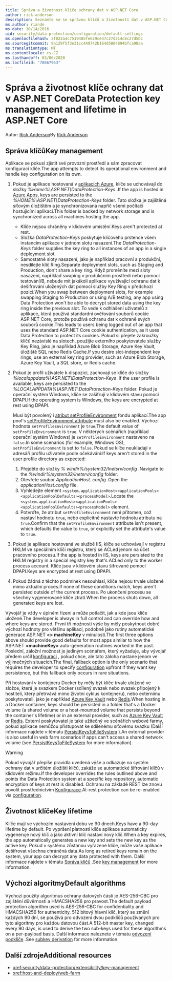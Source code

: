 ```yaml
---
title: Správa a životnost klíče ochrany dat v ASP.NET Core
author: rick-anderson
description: Seznamte se se správou klíčů a životností dat v ASP.NET Core.
ms.author: riande
ms.date: 10/14/2016
uid: security/data-protection/configuration/default-settings
ms.openlocfilehash: 2f022a4c7519485fe629ce47c27d214c8c27d5bc
ms.sourcegitcommit: 9a129f5f3e31cc449742b164d5004894bfca90aa
ms.translationtype: MT
ms.contentlocale: cs-CZ
ms.lasthandoff: 03/06/2020
ms.locfileid: "78667963"
---
```

# <a name="data-protection-key-management-and-lifetime-in-aspnet-core"></a><span data-ttu-id="12c20-103">Správa a životnost klíče ochrany dat v ASP.NET Core</span><span class="sxs-lookup"><span data-stu-id="12c20-103">Data Protection key management and lifetime in ASP.NET Core</span></span>

<span data-ttu-id="12c20-104">Autor: [Rick Anderson](https://twitter.com/RickAndMSFT)</span><span class="sxs-lookup"><span data-stu-id="12c20-104">By [Rick Anderson](https://twitter.com/RickAndMSFT)</span></span>

## <a name="key-management"></a><span data-ttu-id="12c20-105">Správa klíčů</span><span class="sxs-lookup"><span data-stu-id="12c20-105">Key management</span></span>

<span data-ttu-id="12c20-106">Aplikace se pokusí zjistit své provozní prostředí a sám zpracovat konfiguraci klíče.</span><span class="sxs-lookup"><span data-stu-id="12c20-106">The app attempts to detect its operational environment and handle key configuration on its own.</span></span>

1. <span data-ttu-id="12c20-107">Pokud je aplikace hostovaná v [aplikacích Azure](https://azure.microsoft.com/services/app-service/), klíče se uchovávají do složky *%Home%\ASP.NET\DataProtection-Keys* .</span><span class="sxs-lookup"><span data-stu-id="12c20-107">If the app is hosted in [Azure Apps](https://azure.microsoft.com/services/app-service/), keys are persisted to the *%HOME%\ASP.NET\DataProtection-Keys* folder.</span></span> <span data-ttu-id="12c20-108">Tato složka je zajištěná síťovým úložištěm a je synchronizovaná napříč všemi počítači hostujícími aplikaci.</span><span class="sxs-lookup"><span data-stu-id="12c20-108">This folder is backed by network storage and is synchronized across all machines hosting the app.</span></span>
   * <span data-ttu-id="12c20-109">Klíče nejsou chráněny v klidovém umístění.</span><span class="sxs-lookup"><span data-stu-id="12c20-109">Keys aren't protected at rest.</span></span>
   * <span data-ttu-id="12c20-110">Složka *DataProtection-Keys* poskytuje klíčového prstence všem instancím aplikace v jednom slotu nasazení.</span><span class="sxs-lookup"><span data-stu-id="12c20-110">The *DataProtection-Keys* folder supplies the key ring to all instances of an app in a single deployment slot.</span></span>
   * <span data-ttu-id="12c20-111">Samostatné sloty nasazení, jako je například pracovní a produkční, nesdílejte klíč Ring.</span><span class="sxs-lookup"><span data-stu-id="12c20-111">Separate deployment slots, such as Staging and Production, don't share a key ring.</span></span> <span data-ttu-id="12c20-112">Když proměníte mezi sloty nasazení, například swaping v produkčním prostředí nebo pomocí testování/B, nebude mít jakákoli aplikace využívající ochranu dat k dešifrování uložených dat pomocí služby Key Ring v předchozí pozici.</span><span class="sxs-lookup"><span data-stu-id="12c20-112">When you swap between deployment slots, for example swapping Staging to Production or using A/B testing, any app using Data Protection won't be able to decrypt stored data using the key ring inside the previous slot.</span></span> <span data-ttu-id="12c20-113">To vede k odhlášení uživatelů z aplikace, která používá standardní ověřování souborů cookie ASP.NET Core, protože používá ochranu dat k ochraně svých souborů cookie.</span><span class="sxs-lookup"><span data-stu-id="12c20-113">This leads to users being logged out of an app that uses the standard ASP.NET Core cookie authentication, as it uses Data Protection to protect its cookies.</span></span> <span data-ttu-id="12c20-114">Pokud si přejete zakroužky klíčů nezávislé na slotech, použijte externího poskytovatele služby Key Ring, jako je například Azure Blob Storage, Azure Key Vault, úložiště SQL nebo Redis Cache.</span><span class="sxs-lookup"><span data-stu-id="12c20-114">If you desire slot-independent key rings, use an external key ring provider, such as Azure Blob Storage, Azure Key Vault, a SQL store, or Redis cache.</span></span>

1. <span data-ttu-id="12c20-115">Pokud je profil uživatele k dispozici, zachovají se klíče do složky *%localappdata%\ASP.NET\DataProtection-Keys* .</span><span class="sxs-lookup"><span data-stu-id="12c20-115">If the user profile is available, keys are persisted to the *%LOCALAPPDATA%\ASP.NET\DataProtection-Keys* folder.</span></span> <span data-ttu-id="12c20-116">Pokud je operační systém Windows, klíče se zašifrují v klidovém stavu pomocí DPAPI.</span><span class="sxs-lookup"><span data-stu-id="12c20-116">If the operating system is Windows, the keys are encrypted at rest using DPAPI.</span></span>

   <span data-ttu-id="12c20-117">Musí být povolený i [atribut setProfileEnvironment](/iis/configuration/system.applicationhost/applicationpools/add/processmodel#configuration) fondu aplikací.</span><span class="sxs-lookup"><span data-stu-id="12c20-117">The app pool's [setProfileEnvironment attribute](/iis/configuration/system.applicationhost/applicationpools/add/processmodel#configuration) must also be enabled.</span></span> <span data-ttu-id="12c20-118">Výchozí hodnota `setProfileEnvironment` je `true`.</span><span class="sxs-lookup"><span data-stu-id="12c20-118">The default value of `setProfileEnvironment` is `true`.</span></span> <span data-ttu-id="12c20-119">V některých scénářích (například operační systém Windows) je `setProfileEnvironment` nastaveno na `false`.</span><span class="sxs-lookup"><span data-stu-id="12c20-119">In some scenarios (for example, Windows OS), `setProfileEnvironment` is set to `false`.</span></span> <span data-ttu-id="12c20-120">Pokud se klíče neukládají v adresáři profilu uživatele podle očekávání:</span><span class="sxs-lookup"><span data-stu-id="12c20-120">If keys aren't stored in the user profile directory as expected:</span></span>

   1. <span data-ttu-id="12c20-121">Přejděte do složky *% windir%/system32/Inetsrv/config* .</span><span class="sxs-lookup"><span data-stu-id="12c20-121">Navigate to the *%windir%/system32/inetsrv/config* folder.</span></span>
   1. <span data-ttu-id="12c20-122">Otevřete soubor *ApplicationHost. config* .</span><span class="sxs-lookup"><span data-stu-id="12c20-122">Open the *applicationHost.config* file.</span></span>
   1. <span data-ttu-id="12c20-123">Vyhledejte element `<system.applicationHost><applicationPools><applicationPoolDefaults><processModel>`.</span><span class="sxs-lookup"><span data-stu-id="12c20-123">Locate the `<system.applicationHost><applicationPools><applicationPoolDefaults><processModel>` element.</span></span>
   1. <span data-ttu-id="12c20-124">Potvrďte, že atribut `setProfileEnvironment` není přítomen, což nastaví hodnotu `true`, nebo explicitně nastavte hodnotu atributu na `true`.</span><span class="sxs-lookup"><span data-stu-id="12c20-124">Confirm that the `setProfileEnvironment` attribute isn't present, which defaults the value to `true`, or explicitly set the attribute's value to `true`.</span></span>

1. <span data-ttu-id="12c20-125">Pokud je aplikace hostovaná ve službě IIS, klíče se uchovávají v registru HKLM ve speciálním klíči registru, který se ACLed jenom na účet pracovního procesu.</span><span class="sxs-lookup"><span data-stu-id="12c20-125">If the app is hosted in IIS, keys are persisted to the HKLM registry in a special registry key that's ACLed only to the worker process account.</span></span> <span data-ttu-id="12c20-126">Klíče jsou v klidovém stavu šifrované pomocí DPAPI.</span><span class="sxs-lookup"><span data-stu-id="12c20-126">Keys are encrypted at rest using DPAPI.</span></span>

1. <span data-ttu-id="12c20-127">Pokud žádná z těchto podmínek nesouhlasí, klíče nejsou trvale uložené mimo aktuální proces.</span><span class="sxs-lookup"><span data-stu-id="12c20-127">If none of these conditions match, keys aren't persisted outside of the current process.</span></span> <span data-ttu-id="12c20-128">Po ukončení procesu se všechny vygenerované klíče ztratí.</span><span class="sxs-lookup"><span data-stu-id="12c20-128">When the process shuts down, all generated keys are lost.</span></span>

<span data-ttu-id="12c20-129">Vývojář je vždy v úplném řízení a může potlačit, jak a kde jsou klíče uložené.</span><span class="sxs-lookup"><span data-stu-id="12c20-129">The developer is always in full control and can override how and where keys are stored.</span></span> <span data-ttu-id="12c20-130">První tři možnosti výše by měly poskytnout dobré výchozí hodnoty pro většinu aplikací, podobně jako rutiny automatické generace ASP.NET **\<> machineKey** v minulosti.</span><span class="sxs-lookup"><span data-stu-id="12c20-130">The first three options above should provide good defaults for most apps similar to how the ASP.NET **\<machineKey>** auto-generation routines worked in the past.</span></span> <span data-ttu-id="12c20-131">Poslední, záložní možnost je jediným scénářem, který vyžaduje, aby vývojář předem určil [konfiguraci](xref:security/data-protection/configuration/overview) , pokud chce, ale tato záloha nastane jenom ve výjimečných situacích.</span><span class="sxs-lookup"><span data-stu-id="12c20-131">The final, fallback option is the only scenario that requires the developer to specify [configuration](xref:security/data-protection/configuration/overview) upfront if they want key persistence, but this fallback only occurs in rare situations.</span></span>

<span data-ttu-id="12c20-132">Při hostování v kontejneru Docker by měly být klíče trvale uložené ve složce, která je svazkem Docker (sdílený svazek nebo svazek připojený k hostiteli, který přetrvává mimo životní cyklus kontejneru), nebo externímu poskytovateli, jako je například [Azure Key Vault](https://azure.microsoft.com/services/key-vault/) nebo [Redis](https://redis.io/).</span><span class="sxs-lookup"><span data-stu-id="12c20-132">When hosting in a Docker container, keys should be persisted in a folder that's a Docker volume (a shared volume or a host-mounted volume that persists beyond the container's lifetime) or in an external provider, such as [Azure Key Vault](https://azure.microsoft.com/services/key-vault/) or [Redis](https://redis.io/).</span></span> <span data-ttu-id="12c20-133">Externí poskytovatel je také užitečný ve scénářích webové farmy, pokud aplikace nemůžou přistupovat ke sdílenému síťovému svazku (Další informace najdete v tématu [PersistKeysToFileSystem](xref:security/data-protection/configuration/overview#persistkeystofilesystem) ).</span><span class="sxs-lookup"><span data-stu-id="12c20-133">An external provider is also useful in web farm scenarios if apps can't access a shared network volume (see [PersistKeysToFileSystem](xref:security/data-protection/configuration/overview#persistkeystofilesystem) for more information).</span></span>

> [!WARNING]
> <span data-ttu-id="12c20-134">Pokud vývojář přepíše pravidla uvedená výše a odkazuje na systém ochrany dat v určitém úložišti klíčů, zakáže se automatické šifrování klíčů v klidovém režimu.</span><span class="sxs-lookup"><span data-stu-id="12c20-134">If the developer overrides the rules outlined above and points the Data Protection system at a specific key repository, automatic encryption of keys at rest is disabled.</span></span> <span data-ttu-id="12c20-135">Ochranu na základě REST lze znovu povolit prostřednictvím [Konfigurace](xref:security/data-protection/configuration/overview).</span><span class="sxs-lookup"><span data-stu-id="12c20-135">At-rest protection can be re-enabled via [configuration](xref:security/data-protection/configuration/overview).</span></span>

## <a name="key-lifetime"></a><span data-ttu-id="12c20-136">Životnost klíče</span><span class="sxs-lookup"><span data-stu-id="12c20-136">Key lifetime</span></span>

<span data-ttu-id="12c20-137">Klíče mají ve výchozím nastavení dobu ve 90 dnech.</span><span class="sxs-lookup"><span data-stu-id="12c20-137">Keys have a 90-day lifetime by default.</span></span> <span data-ttu-id="12c20-138">Po vypršení platnosti klíče aplikace automaticky vygeneruje nový klíč a jako aktivní klíč nastaví nový klíč.</span><span class="sxs-lookup"><span data-stu-id="12c20-138">When a key expires, the app automatically generates a new key and sets the new key as the active key.</span></span> <span data-ttu-id="12c20-139">Pokud v systému zůstanou vyřazené klíče, může vaše aplikace dešifrovat všechna chráněná data.</span><span class="sxs-lookup"><span data-stu-id="12c20-139">As long as retired keys remain on the system, your app can decrypt any data protected with them.</span></span> <span data-ttu-id="12c20-140">Další informace najdete v tématu [Správa klíčů](xref:security/data-protection/implementation/key-management#key-expiration-and-rolling) .</span><span class="sxs-lookup"><span data-stu-id="12c20-140">See [key management](xref:security/data-protection/implementation/key-management#key-expiration-and-rolling) for more information.</span></span>

## <a name="default-algorithms"></a><span data-ttu-id="12c20-141">Výchozí algoritmy</span><span class="sxs-lookup"><span data-stu-id="12c20-141">Default algorithms</span></span>

<span data-ttu-id="12c20-142">Výchozí použitý algoritmus ochrany datových částí je AES-256-CBC pro zajištění důvěrnosti a HMACSHA256 pro pravost.</span><span class="sxs-lookup"><span data-stu-id="12c20-142">The default payload protection algorithm used is AES-256-CBC for confidentiality and HMACSHA256 for authenticity.</span></span> <span data-ttu-id="12c20-143">512 bitový hlavní klíč, který se změní každých 90 dní, se používá pro odvození dvou podklíčů používaných pro tyto algoritmy pro každou datovou část.</span><span class="sxs-lookup"><span data-stu-id="12c20-143">A 512-bit master key, changed every 90 days, is used to derive the two sub-keys used for these algorithms on a per-payload basis.</span></span> <span data-ttu-id="12c20-144">Další informace naleznete v tématu [odvození podklíče](xref:security/data-protection/implementation/subkeyderivation#additional-authenticated-data-and-subkey-derivation) .</span><span class="sxs-lookup"><span data-stu-id="12c20-144">See [subkey derivation](xref:security/data-protection/implementation/subkeyderivation#additional-authenticated-data-and-subkey-derivation) for more information.</span></span>

## <a name="additional-resources"></a><span data-ttu-id="12c20-145">Další zdroje</span><span class="sxs-lookup"><span data-stu-id="12c20-145">Additional resources</span></span>

* <xref:security/data-protection/extensibility/key-management>
* <xref:host-and-deploy/web-farm>

